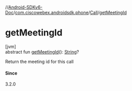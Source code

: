 //[Android-SDKv6-Doc](../../../index.md)/[com.ciscowebex.androidsdk.phone](../index.md)/[Call](index.md)/[getMeetingId](get-meeting-id.md)

# getMeetingId

[jvm]\
abstract fun [getMeetingId](get-meeting-id.md)(): [String](https://kotlinlang.org/api/latest/jvm/stdlib/kotlin/-string/index.html)?

Return the meeting id for this call

#### Since

3.2.0
